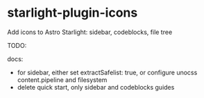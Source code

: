 # starlight-plugin-icons

Add icons to Astro Starlight: sidebar, codeblocks, file tree

TODO:

docs:

- for sidebar, either set extractSafelist: true, or configure unocss content.pipeline and filesystem
- delete quick start, only sidebar and codeblocks guides

